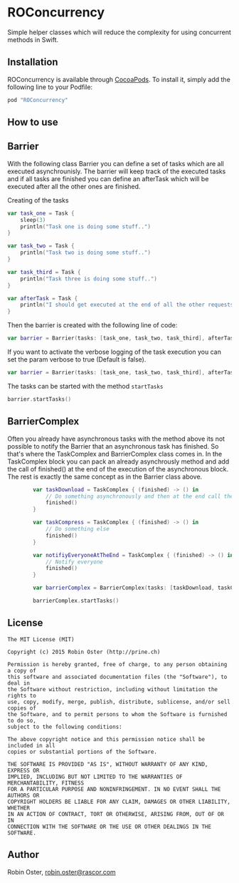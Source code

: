 # ROConcurrency
Simple helper classes which will reduce the complexity for using concurrent methods in Swift.

## Installation

ROConcurrency is available through [CocoaPods](http://cocoapods.org). To install
it, simply add the following line to your Podfile:

```ruby
pod "ROConcurrency"
```

## How to use

Barrier
-----------
With the following class Barrier you can define a set of tasks which are all executed asynchrounisly. The barrier will keep track of the executed tasks and if all tasks are finished you can define an afterTask which will be executed after all the other ones are finished.

Creating of the tasks

```Swift
var task_one = Task {
    sleep(3)
    println("Task one is doing some stuff..")
}

var task_two = Task {
    println("Task two is doing some stuff..")
}

var task_third = Task {
    println("Task three is doing some stuff..")
}

var afterTask = Task {
    println("I should get executed at the end of all the other requests")
}
```

Then the barrier is created with the following line of code:

```Swift
var barrier = Barrier(tasks: [task_one, task_two, task_third], afterTask:afterTask)
```

If you want to activate the verbose logging of the task execution you can set the param verbose to true (Default is false).

```Swift
var barrier = Barrier(tasks: [task_one, task_two, task_third], afterTask:afterTask, verbose:true)
```

The tasks can be started with the method <code>startTasks</code>

```Swift
barrier.startTasks()
```

BarrierComplex
------------
Often you already have asynchronous tasks with the method above its not possible to notify the Barrier that an asynchronous task has finished. So that's where the TaskComplex and BarrierComplex class comes in. In the TaskComplex block you can pack an already asynchrously method and add the call of finished() at the end of the execution of the asynchronous block. The rest is exactly the same concept as in the Barrier class above.

```Swift
        var taskDownload = TaskComplex { (finished) -> () in
            // Do something asynchronously and then at the end call the finished block to notify the barrier that it's finished
            finished()
        }

        var taskCompress = TaskComplex { (finished) -> () in
            // Do something else
            finished()
        }

        var notifiyEveryoneAtTheEnd = TaskComplex { (finished) -> () in
            // Notify everyone
            finished()
        }

        var barrierComplex = BarrierComplex(tasks: [taskDownload, taskCompress], afterTask: notifiyEveryoneAtTheEnd, verbose: true)

        barrierComplex.startTasks()
```


## License

```
The MIT License (MIT)

Copyright (c) 2015 Robin Oster (http://prine.ch)

Permission is hereby granted, free of charge, to any person obtaining a copy of
this software and associated documentation files (the "Software"), to deal in
the Software without restriction, including without limitation the rights to
use, copy, modify, merge, publish, distribute, sublicense, and/or sell copies of
the Software, and to permit persons to whom the Software is furnished to do so,
subject to the following conditions:

The above copyright notice and this permission notice shall be included in all
copies or substantial portions of the Software.

THE SOFTWARE IS PROVIDED "AS IS", WITHOUT WARRANTY OF ANY KIND, EXPRESS OR
IMPLIED, INCLUDING BUT NOT LIMITED TO THE WARRANTIES OF MERCHANTABILITY, FITNESS
FOR A PARTICULAR PURPOSE AND NONINFRINGEMENT. IN NO EVENT SHALL THE AUTHORS OR
COPYRIGHT HOLDERS BE LIABLE FOR ANY CLAIM, DAMAGES OR OTHER LIABILITY, WHETHER
IN AN ACTION OF CONTRACT, TORT OR OTHERWISE, ARISING FROM, OUT OF OR IN
CONNECTION WITH THE SOFTWARE OR THE USE OR OTHER DEALINGS IN THE SOFTWARE.
```

## Author

Robin Oster, robin.oster@rascor.com
